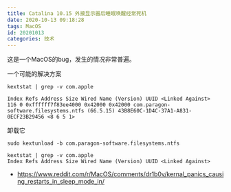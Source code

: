 ```yaml
---
title: Catalina 10.15 外接显示器后睡眠唤醒经常死机
date: 2020-10-13 09:18:28
tags: MacOS
id: 20201013
categories: 技术
---
```


这是一个MacOS的bug，发生的情况非常普遍。

一个可能的解决方案

`kextstat | grep -v com.apple`

```
Index Refs Address Size Wired Name (Version) UUID <Linked Against>
116 0 0xffffff7f83ee4000 0x42000 0x42000 com.paragon-software.filesystems.ntfs (66.5.15) 43B8E60C-1D4C-37A1-A831-0ECF23B29456 <8 6 5 1>
```

卸载它

`sudo kextunload -b com.paragon-software.filesystems.ntfs`

```
kextstat | grep -v com.apple
Index Refs Address Size Wired Name (Version) UUID <Linked Against>
```

- https://www.reddit.com/r/MacOS/comments/dr1b0v/kernal_panics_causing_restarts_in_sleep_mode_in/
